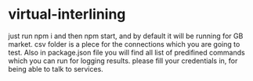 # virtual-interlining
  just run npm i and then npm start, and by default it will be running for GB market. 
  csv folder is a plece for the connections which you are going to test. Also in package.json file you will find all list of predifined commands which you can run for logging results.
  please fill your credentials in, for being able to talk to services. 